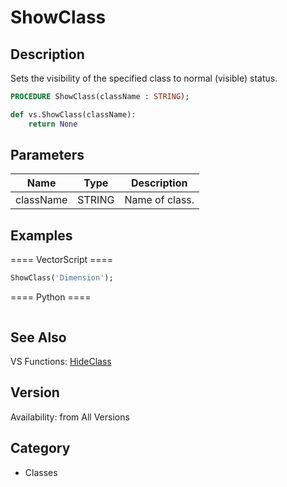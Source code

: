# ShowClass

## Description
Sets the visibility of the specified class to normal (visible) status.

```pascal
PROCEDURE ShowClass(className : STRING);
```

```python
def vs.ShowClass(className):
    return None
```

## Parameters
|Name|Type|Description|
|---|---|---|
|className|STRING|Name of class.|

## Examples
==== VectorScript ====
```pascal
ShowClass('Dimension');
```
==== Python ====
```python

```

## See Also
VS Functions:
[HideClass](HideClass.md)

## Version
Availability: from All Versions

## Category
* Classes

